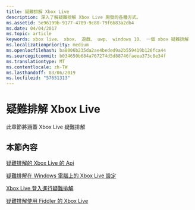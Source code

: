 ```yaml
---
title: 疑難排解 Xbox Live
description: 深入了解疑難排解 Xbox Live 開發的各種方式。
ms.assetid: 5e96199b-9177-4789-9c80-79f6b83a2db4
ms.date: 04/04/2017
ms.topic: article
keywords: xbox live、 xbox、 遊戲、 uwp、 windows 10、 一個 xbox 疑難排解
ms.localizationpriority: medium
ms.openlocfilehash: ba8006b235da2ae4beded9a2b559419b126fca44
ms.sourcegitcommit: b034650b684a767274d5d88746faeea373c8e34f
ms.translationtype: MT
ms.contentlocale: zh-TW
ms.lasthandoff: 03/06/2019
ms.locfileid: "57651313"
---
```

# <a name="troubleshooting-xbox-live"></a>疑難排解 Xbox Live

此章節將涵蓋 Xbox Live 疑難排解

## <a name="in-this-section"></a>本節內容

[疑難排解的 Xbox Live 的 Api](troubleshooting-the-xbox-live-services-api.md)

[疑難排解在 Windows 電腦上的 Xbox Live 設定](troubleshooting-pc-setup.md)

[Xbox Live 登入進行疑難排解](troubleshooting-sign-in.md)

[疑難排解使用 Fiddler 的 Xbox Live](how-to-set-up-fiddler-for-debugging.md)
